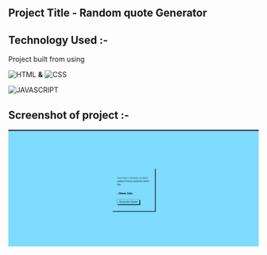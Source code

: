 ## **Project Title** - Random quote Generator


## Technology Used :-

Project  built from using

![HTML](https://img.shields.io/badge/HTML5-orange) 
**&**
![CSS](https://img.shields.io/badge/CSS3-blue)

![JAVASCRIPT](https://img.shields.io/badge/JAVASCRIPT-yellow)



## Screenshot of  project :-
![screenshot](./random-quote.png)



